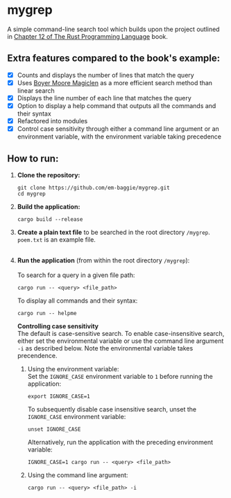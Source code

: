# mygrep
A simple command-line search tool which builds upon the project outlined in <a href = "https://doc.rust-lang.org/book/ch12-00-an-io-project.html">Chapter 12 of The Rust Programming Language</a> book. 

## Extra features compared to the book's example:

- [x] Counts and displays the number of lines that match the query
- [x] Uses <a href="https://crates.io/crates/boyer-moore-magiclen">Boyer Moore Magiclen</a> as a more efficient search method than linear search
- [x] Displays the line number of each line that matches the query
- [x] Option to display a help command that outputs all the commands and their syntax
- [x] Refactored into modules
- [x] Control case sensitivity through either a command line argument or an environment variable, with the environment variable taking precedence

## How to run:
1. **Clone the repository:**
   ```
   git clone https://github.com/em-baggie/mygrep.git
   cd mygrep
   ```
2. **Build the application:**
   ```
   cargo build --release
   ```
3. **Create a plain text file** to be searched in the root directory `/mygrep`. `poem.txt` is an example file. <br><br>

4. **Run the application** (from within the root directory `/mygrep`):<br><br>
    To search for a query in a given file path:
    ```
    cargo run -- <query> <file_path>
    ```
    To display all commands and their syntax:
    ```
    cargo run -- helpme
    ```

    **Controlling case sensitivity**<br>
    The default is case-sensitive search. To enable case-insensitive search, either set the environmental variable or use the command line argument `-i` as described below. Note the environmental variable takes precendence.
    
    1. Using the environment variable:<br>
        Set the `IGNORE_CASE` environment variable to `1` before running the application:
        ```
        export IGNORE_CASE=1
        ```
        To subsequently disable case insensitive search, unset the `IGNORE_CASE` environment variable:
        ```
        unset IGNORE_CASE
        ```
        Alternatively, run the application with the preceding environment variable:
        ```
        IGNORE_CASE=1 cargo run -- <query> <file_path>
        ```
    2. Using the command line argument:<br>
        ```
        cargo run -- <query> <file_path> -i
        ```
